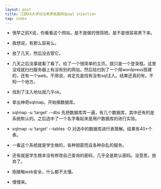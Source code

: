 ```yaml
---
layout: post
title: 江西XX大学综合素质拓展网站sql injection
tag: codes
---
```

*  很早之前X说，你看看这个网站，是不是做的很简陋。是不是很容易黑下来。
*  我想说，有那么容易么。
*  放了几天，然后没去管它。
*  几天之后没事就看了看了。给了一个很简单的主页。就只是一个登录框。这里没戏就扫扫服务器上有没有别的网站。然后给扫到了一个用wordpress搭建的，还有一个web。不用说，肯定先是找有没有sql注入。结果还真的有，不知一个地方。
*  找到了注入地址就几乎ok。
*  拿出神奇sqlmap。开始搞数据库。
*  sqlmap -u ‘target’ --dbs  先把数据库弄一遍，有几个数据库，其中还有的是系统默认的。之后选中了一个名字看起来是用户数据库的进行实验。
*  sqlmap -u ‘target’ --tables -D  对选中的数据库进行表猜解。结果有40+个表。

*  一看这个系统就是学生做的，各种弱密而且各种杂乱的服务。
*  还有就是学生根本没有修改自己查询的密码，几乎全是默认密码。没意思，放弃了。
*  刚接触web安全，什么都不太懂。
*  慢慢来。
